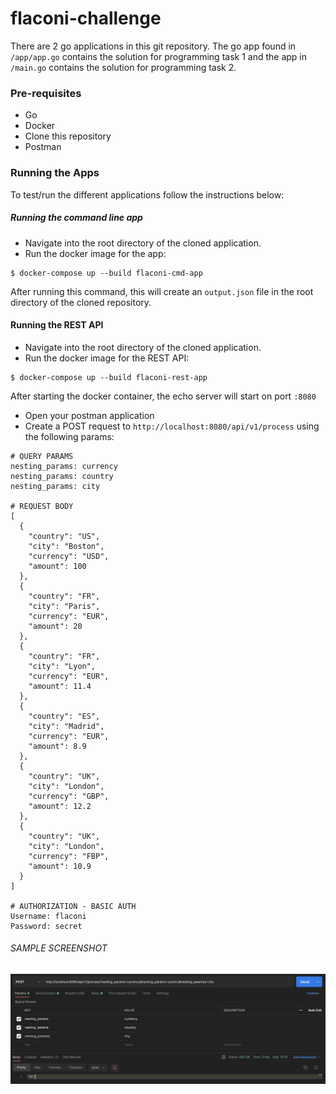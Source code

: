 # flaconi-challenge

There are 2 go applications in this git repository. The go app found in `/app/app.go` contains the solution for programming task 1 and the app in `/main.go` contains the solution for programming task 2.

### Pre-requisites
- Go
- Docker
- Clone this repository
- Postman

### Running the Apps

To test/run the different applications follow the instructions below:

##### Running the command line app
- Navigate into the root directory of the cloned application.
- Run the docker image for the app:
```
$ docker-compose up --build flaconi-cmd-app
```

After running this command, this will create an `output.json` file in the root directory of the cloned repository.

#### Running the REST API
- Navigate into the root directory of the cloned application.
- Run the docker image for the REST API:
```
$ docker-compose up --build flaconi-rest-app
```

After starting the docker container, the echo server will start on port `:8080`
- Open your postman application
- Create a POST request to `http://localhost:8080/api/v1/process` using the following params:
```
# QUERY PARAMS
nesting_params: currency
nesting_params: country
nesting_params: city

# REQUEST BODY
[
  {
    "country": "US",
    "city": "Boston",
    "currency": "USD",
    "amount": 100
  },
  {
    "country": "FR",
    "city": "Paris",
    "currency": "EUR",
    "amount": 20
  },
  {
    "country": "FR",
    "city": "Lyon",
    "currency": "EUR",
    "amount": 11.4
  },
  {
    "country": "ES",
    "city": "Madrid",
    "currency": "EUR",
    "amount": 8.9
  },
  {
    "country": "UK",
    "city": "London",
    "currency": "GBP",
    "amount": 12.2
  },
  {
    "country": "UK",
    "city": "London",
    "currency": "FBP",
    "amount": 10.9
  }
]

# AUTHORIZATION - BASIC AUTH
Username: flaconi
Password: secret
```

###### SAMPLE SCREENSHOT

![Sample postman screenshot](./docs/postman.png "Sample postman screenshot")
